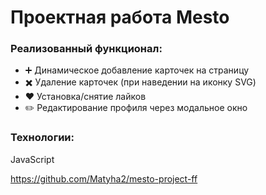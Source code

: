 # Проектная работа Mesto
### Реализованный функционал:
- ➕ Динамическое добавление карточек на страницу  
- ✖️ Удаление карточек (при наведении на иконку SVG)  
- ❤️ Установка/снятие лайков  
- ✏️ Редактирование профиля через модальное окно

### Технологии:  
JavaScript  

https://github.com/Matyha2/mesto-project-ff